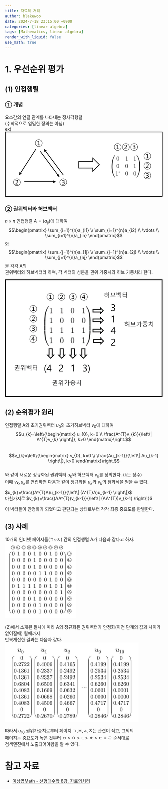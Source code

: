 ```yaml
---
title: 자료의 처리
author: blakewoo
date: 2024-7-18 23:15:00 +0900
categories: [linear algebra]
tags: [Mathematics, linear algebra] 
render_with_liquid: false
use_math: true
---
```


# 1. 우선순위 평가
## (1) 인접행렬
### ① 개념
요소간의 연결 관계를 나타내는 정사각행렬   
(수학적으로 엄밀한 정의는 아님)   
ex)   
![img.png](/assets/blog/linearAlgebra/linear_algebra_graph1.png)   

### ② 권위벡터와 허브벡터
$n \times n$ 인접행렬 $A=(a_{ij})$에 대하여   
$$\begin{pmatrix}
\sum_{i=1}^{n}a_{i1} \\
\sum_{i=1}^{n}a_{i2} \\
\vdots  \\ \sum_{i=1}^{n}a_{in}
\end{pmatrix}$$와 $$\begin{pmatrix}
\sum_{j=1}^{n}a_{1j} \\
\sum_{j=1}^{n}a_{2j} \\
\vdots  \\ \sum_{j=1}^{n}a_{nj}
\end{pmatrix}$$을 각각 A의   
권위벡터와 허브벡터라 하며, 각 벡터의 성분을 권위 가중치와 허브 가중치라 한다.

![img.png](../../assets/blog/linearAlgebra/auth_weight_and_hub_weight_img1.png)


## (2) 순위평가 원리
인접행렬 A와 초기권위벡터 $u_{0}$와 초기허브벡터 $v_{0}$에 대하여   
$$u_{k}=\left\{\begin{matrix}
u_{0}, k=0 \\ \frac{A^{T}v_{k}}{\left\| A^{T}v_{k} \right\|}, k>0
\end{matrix}\right.$$   
$$v_{k}=\left\{\begin{matrix}
v_{0}, k=0 \\ \frac{Au_{k-1}}{\left\| Au_{k-1} \right\|}, k>0
\end{matrix}\right.$$   
와 같이 새로운 정규화된 권위벡터 $u_{k}$와 허브벡터 $v_{k}$를 정의한다. (k는 정수)   
이때 $v_{k},u_{k}$를 연립하면 다음과 같이 정규화된 $u_{k}$와 $v_{k}$의 점화식을 얻을 수 있다.

$u_{k}=\frac{(A^{T}A)u_{k-1}}{\left\| (A^{T}A)u_{k-1} \right\|}$   
마찬가지로 $v_{k}=\frac{(AA^{T})v_{k-1}}{\left\| (AA^{T})v_{k-1} \right\|}$   

이 벡터들이 안정화가 되었다고 판단되는 상태로부터 각각 최종 중요도를 판별한다.

## (3) 사례
10개의 인터넷 페이지들(ㄱ~ㅊ) 간의 인접행렬 A가 다음과 같다고 하자.   
![img.png](/assets/blog/linearAlgebra/linear_algebra_matrix1.png)   


(2)에서 소개된 절차에 따라 A의 정규화된 권위벡터가 안정화(이전 단계의 값과 차이가 없어질때) 될때까지   
반복계산한 결과는 다음과 같다.   
![img_1.png](/assets/blog/linearAlgebra/linear_algebra_matrix2.png)   

따라서 $u_{10}$ 권위가중치로부터 페이지 ㄱ,ㅂ,ㅅ,ㅈ는 관련이 적고, 그외의   
페이지는 중요도가 높은 것부터 ㅁ > ㅇ > ㄴ> ㅊ > ㄷ = ㄹ 순서대로   
검색엔진에서 노출되어야함을 알 수 있다.

# 참고 자료
- [이상엽Math - 선형대수학 8강. 자료의처리](https://youtu.be/YJgyN91hwHw)
